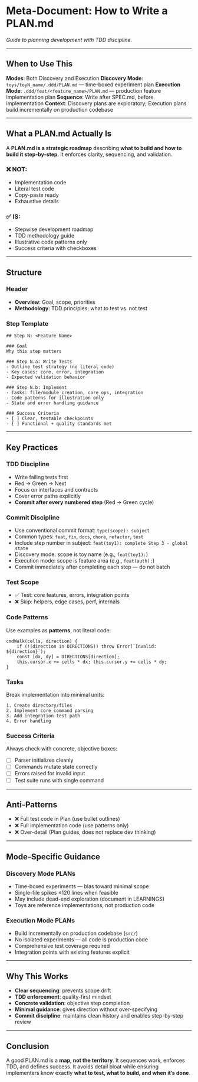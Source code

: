 # Meta-Document: How to Write a PLAN.md

_Guide to planning development with TDD discipline._

---

## When to Use This

**Modes**: Both Discovery and Execution
**Discovery Mode**: `toys/toyN_name/.ddd/PLAN.md` — time-boxed experiment plan
**Execution Mode**: `.ddd/feat/<feature_name>/PLAN.md` — production feature implementation plan
**Sequence**: Write after SPEC.md, before implementation
**Context**: Discovery plans are exploratory; Execution plans build incrementally on production codebase

---

## What a PLAN.md Actually Is

A **PLAN.md is a strategic roadmap** describing **what to build and how to build it step-by-step**. It enforces clarity, sequencing, and validation.

### ❌ NOT:
- Implementation code
- Literal test code
- Copy-paste ready
- Exhaustive details

### ✅ IS:
- Stepwise development roadmap
- TDD methodology guide
- Illustrative code patterns only
- Success criteria with checkboxes

---

## Structure

### Header
- **Overview**: Goal, scope, priorities
- **Methodology**: TDD principles; what to test vs. not test

### Step Template

    ## Step N: <Feature Name>

    ### Goal
    Why this step matters

    ### Step N.a: Write Tests
    - Outline test strategy (no literal code)
    - Key cases: core, error, integration
    - Expected validation behavior

    ### Step N.b: Implement
    - Tasks: file/module creation, core ops, integration
    - Code patterns for illustration only
    - State and error handling guidance

    ### Success Criteria
    - [ ] Clear, testable checkpoints
    - [ ] Functional + quality standards met

---

## Key Practices

### TDD Discipline
- Write failing tests first
- Red → Green → Next
- Focus on interfaces and contracts
- Cover error paths explicitly
- **Commit after every numbered step** (Red → Green cycle)

### Commit Discipline
- Use conventional commit format: `type(scope): subject`
- Common types: `feat`, `fix`, `docs`, `chore`, `refactor`, `test`
- Include step number in subject: `feat(toy1): complete Step 3 - global state`
- Discovery mode: scope is toy name (e.g., `feat(toy1):`)
- Execution mode: scope is feature area (e.g., `feat(auth):`)
- Commit immediately after completing each step — do not batch

### Test Scope
- ✅ Test: core features, errors, integration points
- ❌ Skip: helpers, edge cases, perf, internals

### Code Patterns
Use examples as **patterns**, not literal code:

    cmdWalk(cells, direction) {
        if (!(direction in DIRECTIONS)) throw Error(`Invalid: ${direction}`);
        const [dx, dy] = DIRECTIONS[direction];
        this.cursor.x += cells * dx; this.cursor.y += cells * dy;
    }

### Tasks
Break implementation into minimal units:

    1. Create directory/files
    2. Implement core command parsing
    3. Add integration test path
    4. Error handling

### Success Criteria
Always check with concrete, objective boxes:

- [ ] Parser initializes cleanly  
- [ ] Commands mutate state correctly  
- [ ] Errors raised for invalid input  
- [ ] Test suite runs with single command  

---

## Anti-Patterns
- ❌ Full test code in Plan (use bullet outlines)
- ❌ Full implementation code (use patterns only)
- ❌ Over-detail (Plan guides, does not replace dev thinking)

---

## Mode-Specific Guidance

### Discovery Mode PLANs
- Time-boxed experiments — bias toward minimal scope
- Single-file spikes ≤120 lines when feasible
- May include dead-end exploration (document in LEARNINGS)
- Toys are reference implementations, not production code

### Execution Mode PLANs
- Build incrementally on production codebase (`src/`)
- No isolated experiments — all code is production code
- Comprehensive test coverage required
- Integration points with existing features explicit

---

## Why This Works
- **Clear sequencing**: prevents scope drift
- **TDD enforcement**: quality-first mindset
- **Concrete validation**: objective step completion
- **Minimal guidance**: gives direction without over-specifying
- **Commit discipline**: maintains clean history and enables step-by-step review  

---

## Conclusion
A good PLAN.md is a **map, not the territory**. It sequences work, enforces TDD, and defines success. It avoids detail bloat while ensuring implementers know exactly **what to test, what to build, and when it’s done**.